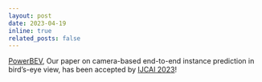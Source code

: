 ```yaml
---
layout: post
date: 2023-04-19
inline: true
related_posts: false
---
```


[PowerBEV](https://wwpaperw.ijcai.org/proceedings/2023/120), Our paper on camera-based end-to-end instance prediction in bird’s-eye view, has been accepted by [IJCAI 2023](https://ijcai-23.org/)!

